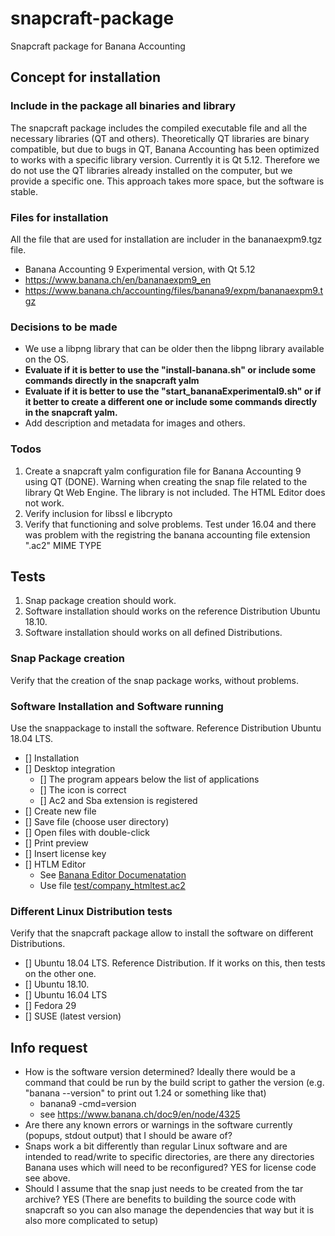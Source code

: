 # snapcraft-package
Snapcraft package for Banana Accounting

## Concept for installation
### Include in the package all binaries and library
The snapcraft package includes the compiled executable file and all the necessary libraries (QT and others). 
Theoretically QT libraries are binary compatible, but due to bugs in QT, Banana Accounting has been optimized to works with a specific library version. Currently it is Qt 5.12.
Therefore we do not use the QT libraries already installed on the computer, but we provide a specific one. 
This approach takes more  space, but the software is stable.

### Files for installation 
All the file that are used for installation are includer in the bananaexpm9.tgz file.
- Banana Accounting 9 Experimental version, with Qt 5.12
- https://www.banana.ch/en/bananaexpm9_en
- https://www.banana.ch/accounting/files/banana9/expm/bananaexpm9.tgz

### Decisions to be made 
- We use a libpng library that can be older then the libpng library available on the OS.
- **Evaluate if it is better to use the "install-banana.sh" or include some commands directly in the snapcraft yalm**
- **Evaluate if it is better to use the "start_bananaExperimental9.sh" or if it better to create a different one or include some commands directly in the snapcraft yalm.**
- Add description and metadata for images and others. 


### Todos
1. Create a snapcraft yalm configuration file for Banana Accounting 9 using QT (DONE). Warning  when creating the snap file related to the library Qt Web Engine. The library is not included. The HTML Editor does not work.
2. Verify inclusion for libssl e libcrypto
3. Verify that functioning and solve problems.
  Test under 16.04 and there was problem with the registring the banana accounting file extension ".ac2" MIME TYPE

## Tests 
1. Snap package creation should work.
2. Software installation should works on the reference Distribution Ubuntu 18.10.
3. Software installation should works on all defined Distributions.

### Snap Package creation
Verify that the creation of the snap package works, without problems.

### Software Installation and Software running
Use the snappackage to install the software. Reference Distribution Ubuntu 18.04 LTS.
* [] Installation
* [] Desktop integration
  * [] The program appears below the list of applications
  * [] The icon is correct
  * [] Ac2 and Sba extension is registered
* [] Create new file
* [] Save file (choose user directory)
* [] Open files with double-click
* [] Print preview
* [] Insert license key
* [] HTLM Editor
     - See [Banana Editor Documenatation](https://www.banana.ch/doc9/en/node/8353)
     - Use file  [test/company_htmltest.ac2](https://github.com/BananaInternal/snapcraft-package/raw/master/test/company_htmltest.ac2)

### Different Linux Distribution tests
Verify that the snapcraft package allow to install the software on different Distributions. 
  * [] Ubuntu 18.04 LTS. Reference Distribution. If it works on this, then tests on the other one.
  * [] Ubuntu 18.10.
  * [] Ubuntu 16.04 LTS
  * [] Fedora 29
  * [] SUSE (latest version)

## Info request
- How is the software version determined? Ideally there would be a command that could be run by the build script to gather the version (e.g. "banana --version" to print out 1.24 or something like that)
  - banana9 -cmd=version
  - see https://www.banana.ch/doc9/en/node/4325
- Are there any known errors or warnings in the software currently (popups, stdout output) that I should be aware of?
- Snaps work a bit differently than regular Linux software and are intended to read/write to specific directories, are there any directories Banana uses which will need to be reconfigured? YES for license code see above.
- Should I assume that the snap just needs to be created from the tar archive? YES 
(There are benefits to building the source code with snapcraft so you can also manage the dependencies that way but it is also more complicated to setup)

